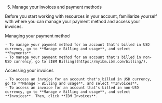5. Manage your invoices and payment methods

Before you start working with resources in your account, familiarize yourself with where you can manage your payment method and access your invoices.

Managing your payment method

	- To manage your payment method for an account that's billed in USD currency, go to **Manage > Billing and usage**, and select **Payments**.
	- To manage your payment method for an account that's billed in non-USD currency, go to [IBM Billing](https://myibm.ibm.com/billing/).

Accessing your invoices

	- To access an invoice for an account that's billed in USD currency, go to **Manage > Billing and usage**, and select **Invoices**.
	- To access an invoice for an account that's billed in non-USD currency, go to **Manage > Billing and usage**, and select **Invoices**. Then, click **IBM Invoices**.